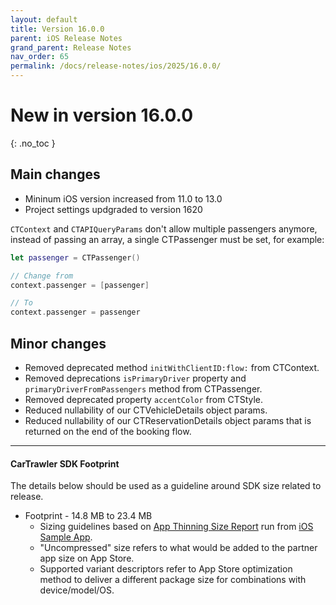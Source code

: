 ```yaml
---
layout: default
title: Version 16.0.0
parent: iOS Release Notes
grand_parent: Release Notes
nav_order: 65
permalink: /docs/release-notes/ios/2025/16.0.0/
---
```


# New in version 16.0.0

{: .no_toc }

## Main changes
- Mininum iOS version increased from 11.0 to 13.0
- Project settings updgraded to version 1620

`CTContext` and `CTAPIQueryParams` don't allow multiple passengers anymore, instead of passing an array, a single CTPassenger must be set, for example:

```swift
let passenger = CTPassenger()

// Change from
context.passenger = [passenger]

// To
context.passenger = passenger
```

## Minor changes
- Removed deprecated method `initWithClientID:flow:` from CTContext.
- Removed deprecations `isPrimaryDriver` property and `primaryDriverFromPassengers` method from CTPassenger.
- Removed deprecated property `accentColor` from CTStyle.
- Reduced nullability of our CTVehicleDetails object params.
- Reduced nullability of our CTReservationDetails object params that is returned on the end of the booking flow.

---
#### CarTrawler SDK Footprint

The details below should be used as a guideline around SDK size related to release.
* Footprint - 14.8 MB to 23.4 MB
  * Sizing guidelines based on <a href="https://github.com/cartrawler/cartrawler.github.io/blob/master/ios-report.txt" target="_blank">App Thinning Size Report</a> run from <a href="https://github.com/cartrawler/cartrawler-ios-integration" target="_blank">iOS Sample App</a>.
  * "Uncompressed" size refers to what would be added to the partner app size on App Store.
  * Supported variant descriptors refer to App Store optimization method to deliver a different package size for combinations with device/model/OS.
